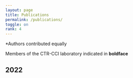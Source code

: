 ```yaml
---
layout: page
title: Publications
permalink: /publications/
toggle: on
rank: 4
---
```

\*Authors contributed equally<br>

Members of the CTR-CCI laboratory indicated in **boldface**

## 2022 
